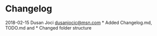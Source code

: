 # Changelog

2018-02-15 Dusan Joci <dusanjocic@msn.com>
	* Added Changelog.md, TODO.md and 
	* Changed folder structure